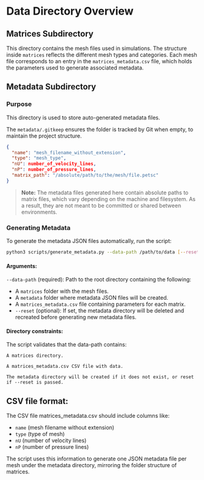 # Data Directory Overview

## Matrices Subdirectory

This directory contains the mesh files used in simulations. The structure inside `matrices` reflects the different mesh types and categories. Each mesh file corresponds to an entry in the `matrices_metadata.csv` file, which holds the parameters used to generate associated metadata.

## Metadata Subdirectory

### Purpose

This directory is used to store auto-generated metadata files.

The `metadata/.gitkeep` ensures the folder is tracked by Git when empty, to maintain the project structure.


```json
{
  "name": "mesh_filename_without_extension",
  "type": "mesh_type",
  "nU": number_of_velocity_lines,
  "nP": number_of_pressure_lines,
  "matrix_path": "/absolute/path/to/the/mesh/file.petsc"
}
```

> **Note:** The metadata files generated here contain absolute paths to matrix
> files, which vary depending on the machine and filesystem. As a result, they
> are not meant to be committed or shared between environments.

### Generating Metadata

To generate the metadata JSON files automatically, run the script:

```bash
python3 scripts/generate_metadata.py --data-path /path/to/data [--reset]
```

#### Arguments:

`--data-path` (required): Path to the root directory containing the following:

- A `matrices` folder with the mesh files.
- A `metadata` folder where metadata JSON files will be created.
- A `matrices_metadata.csv` file containing parameters for each matrix.
- `--reset` (optional): If set, the metadata directory will be deleted and recreated before generating new metadata files.

#### Directory constraints:

The script validates that the data-path contains:

    A matrices directory.

    A matrices_metadata.csv CSV file with data.

    The metadata directory will be created if it does not exist, or reset if --reset is passed.

## CSV file format:

The CSV file matrices_metadata.csv should include columns like:

- `name` (mesh filename without extension)
- `type` (type of mesh)
- `nU` (number of velocity lines)
- `nP` (number of pressure lines)

The script uses this information to generate one JSON metadata file per mesh under the metadata directory, mirroring the folder structure of matrices.
